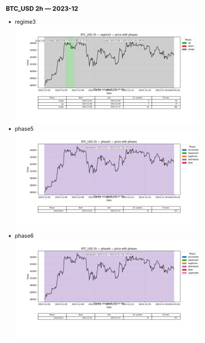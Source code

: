 ### BTC_USD 2h — 2023-12

- regime3
![BTC_USD_2h_regime3_2023-12_phase_price.png](outputs/fourier/phase_monthly/BTC_USD/2h/2023/2023-12/BTC_USD_2h_regime3_2023-12_phase_price.png)
- phase5
![BTC_USD_2h_phase5_2023-12_phase_price.png](outputs/fourier/phase_monthly/BTC_USD/2h/2023/2023-12/BTC_USD_2h_phase5_2023-12_phase_price.png)
- phase6
![BTC_USD_2h_phase6_2023-12_phase_price.png](outputs/fourier/phase_monthly/BTC_USD/2h/2023/2023-12/BTC_USD_2h_phase6_2023-12_phase_price.png)